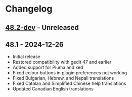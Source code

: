 # Changelog

## [48.2-dev][Unreleased] - Unreleased

## 48.1 - 2024-12-26
* Initial release
* Restored compatibility with gedit 47 and earlier
* Added support for Pluma and xed
* Fixed colour buttons in plugin preferences not working
* Fixed Bulgarian, Hebrew, and Nepali translations
* Fixed Catalan and Simplified Chinese help translations
* Updated Canadian English translations


[Unreleased]: https://github.com/jefferyto/gedit-pythonconsole/compare/48.1...main
